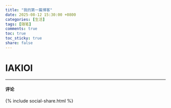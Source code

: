 ```yaml
---
title: "我的第一篇博客"
date: 2025-08-12 15:30:00 +0800
categories: [生活]
tags: [随笔]
comments: true
toc: true
toc_sticky: true
share: false
---
```


# IAKIOI

---
<h4 class="widget-title">评论</h4>

<script src="https://utteranc.es/client.js"
        repo="jsntzth/jsntzth.github.io"
        issue-term="pathname"
        theme="github-dark"
        crossorigin="anonymous"
        async>
</script>

{% include social-share.html %}





